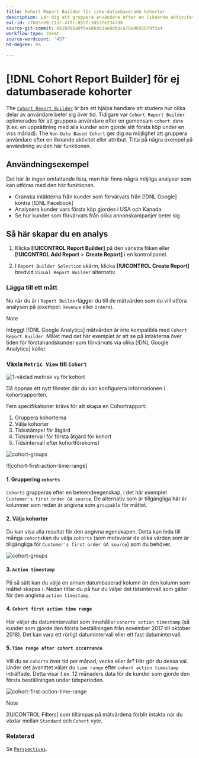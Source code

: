 ```yaml
---
title: Kohort Report Builder för icke-datumbaserade kohorter
description: Lär dig att gruppera användare efter en liknande aktivitet eller attribut.
exl-id: c7b85ce9-113c-4ffc-855f-3d53fe2347d8
source-git-commit: 6b1bd96a0f9ae8bda3ae8db8ca78ad655079f2a4
workflow-type: tm+mt
source-wordcount: '457'
ht-degree: 0%

---
```


# [!DNL Cohort Report Builder] för ej datumbaserade kohorter

The [`Cohort Report Builder`](../dev-reports/cohort-rpt-bldr.md) är bra att hjälpa handlare att studera hur olika delar av användare beter sig över tid. Tidigare var `Cohort Report Builder` optimerades för att gruppera användare efter en gemensam `cohort date` (t.ex. en uppsättning med alla kunder som gjorde sitt första köp under en viss månad). The `Non-Date Based Cohort` ger dig nu möjlighet att gruppera användare efter en liknande aktivitet eller attribut. Titta på några exempel på användning av den här funktionen.

## Användningsexempel

Det här är ingen omfattande lista, men här finns några möjliga analyser som kan utföras med den här funktionen.

* Granska intäkterna från kunder som förvärvats från [!DNL Google] kontra [!DNL Facebook]
* Analysera kunder vars första köp gjordes i USA och Kanada
* Se hur kunder som förvärvats från olika annonskampanjer beter sig

## Så här skapar du en analys

1. Klicka **[!UICONTROL Report Builder]** på den vänstra fliken eller **[!UICONTROL Add Report** > **Create Report]** i en kontrollpanel.

1. I `Report Builder Selection` skärm, klicka **[!UICONTROL Create Report]** bredvid `Visual Report Builder` alternativ.

### Lägga till ett mått

Nu när du är i `Report Builder`lägger du till de mätvärden som du vill utföra analysen på (exempel: `Revenue` eller `Orders`).

>[!NOTE]
>
>Inbyggt [!DNL Google Analytics] mätvärden är inte kompatibla med `Cohort Report Builder`. Målet med det här exemplet är att se på intäkterna över tiden för förstahandskunder som förvärvats via olika [!DNL Google Analytics] källor.

### Växla `Metric View` till `Cohort`

![1-växlad metrisk vy för kohort](../../assets/1-toggle-metric-view-to-cohort.png)

Då öppnas ett nytt fönster där du kan konfigurera informationen i kohortrapporten.

Fem specifikationer krävs för att skapa en Cohortrapport:

1. Gruppera kohorterna
1. Välja kohorter
1. Tidsstämpel för åtgärd
1. Tidsintervall för första åtgärd för kohort
1. Tidsintervall efter kohortförekomst

![cohort-groups](../../assets/2-cohort-groups.png)<!--{: width="200" height="224"}-->

!![cohort-first-action-time-range]<!--(../../assets/3-cohort-first-action-time-range.png){: width="400" height="554"}-->

#### 1. Gruppering `cohorts`

`Cohorts` grupperas efter en beteendeegenskap, i det här exemplet `Customer's first order GA source`. De alternativ som är tillgängliga här är kolumner som redan är angivna som `groupable` för måttet.

#### 2. Välja kohorter

Du kan visa alla resultat för den angivna egenskapen. Detta kan leda till många `cohorts`kan du välja `cohorts` (som motsvarar de olika värden som är tillgängliga för `Customer's first order GA source`) som du behöver.

![cohort-groups](../../assets/4-cohort-groups.png)<!--{: width="300" height="338"}-->

#### 3. `Action timestamp`

På så sätt kan du välja en annan datumbaserad kolumn än den kolumn som måttet skapas i. Nedan tittar du på hur du väljer det tidsintervall som gäller för den angivna `action timestamp`.

#### 4. `Cohort first action time range`

Här väljer du datumintervallet som innehåller `cohorts action timestamp` (så kunder som gjorde den första beställningen från november 2017 till oktober 2018). Det kan vara ett rörligt datumintervall eller ett fast datumintervall.

#### 5. `Time range after cohort occurrence`

Vill du se `cohorts` över tid per månad, vecka eller år? Här gör du dessa val. Under det avsnittet väljer du `time range` efter `cohort action timestamp` inträffade. Detta visar t.ex. 12 månaders data för de kunder som gjorde den första beställningen under tidsperioden.

![cohort-first-action-time-range](../../assets/5-cohort-first-action-time-range.png)<!--{: width="400" height="557"}-->

>[!NOTE]
>
>[!UICONTROL Filters] som tillämpas på mätvärdena förblir intakta när du växlar mellan `Standard` och `Cohort` vyer.

### Relaterad

Se [`Perspectives`](../../data-analyst/dev-reports/cohort-rpt-bldr.md).
